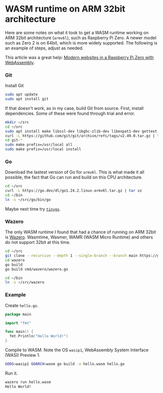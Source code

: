 # WASM runtime on ARM 32bit architecture

Here are some notes on what it took to get a WASM runtime working on ARM 32bit architecture (`armv6l`), such as Raspberry Pi Zero. A newer model such as Zero 2 is on 64bit, which is more widely supported. The following is an example of steps, adjust as needed.

This article was a great help: [Modern websites in a Raspberry Pi Zero with WebAssembly](https://wasmlabs.dev/articles/modern-websites-pi-zero/).

### Git

Install Git

```sh
sudo apt update
sudo apt install git
```

If that doesn't work, as in my case, build Git from source. First, install dependencies. Some of these were found through trial and error.

```sh
mkdir ~/src
cd ~/src
sudo apt install make libssl-dev libghc-zlib-dev libexpat1-dev gettext openssl-dev libssl-dev libz-dev libcurl4-openssl-dev
curl -L https://github.com/git/git/archive/refs/tags/v2.49.0.tar.gz | tar xz
cd git-*
sudo make prefix=/usr/local all
sudo make prefix=/usr/local install
```

### Go

Download the lastest version of Go for `armv6l`. This is what made it all possible, the fact that Go can run and build on this CPU architecture.

```sh
cd ~/src
curl -L https://go.dev/dl/go1.24.2.linux-armv6l.tar.gz | tar xz
cd ~/bin
ln -s ~/src/go/bin/go
```

Maybe next time try [`tinygo`](https://tinygo.org/).

### Wazero

The only WASM runtime I found that had a chance of running on ARM 32bit is [Wazero](https://wazero.io). Wasmtime, Wasmer, WAMR (WASM Micro Runtime) and others do not support 32bit at this time.

```sh
cd ~/src
git clone --recursive --depth 1 --single-branch --branch main https://github.com/tetratelabs/wazero
cd wazero
go build
go build cmd/wazero/wazero.go

cd ~/bin
ln -s ~/src/wazero
```

### Example

Create `hello.go`.

```go
package main

import "fmt"

func main() {
  fmt.Println("Hello World!")
}
```

Compile to WASM. Note the OS `wasip1`, WebAssembly System Interface (WASI) Preview 1.

```sh
GOOS=wasip1 GOARCH=wasm go build -o hello.wasm hello.go
```

Run it.

```sh
wazero run hello.wasm
Hello World!
```
